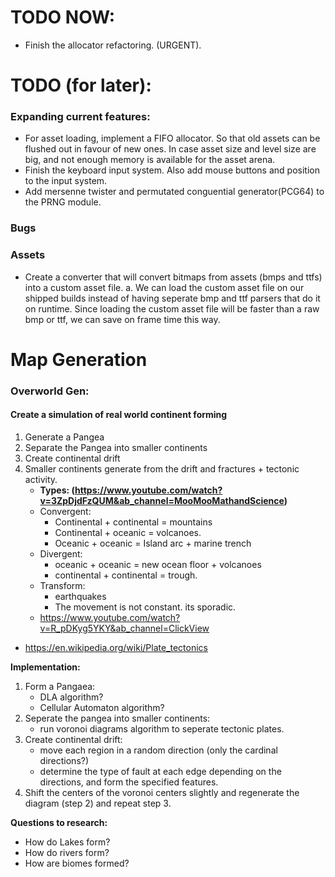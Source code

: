# TODO NOW:
* Finish the allocator refactoring. (URGENT).

# TODO (for later):

### Expanding current features:
* For asset loading, implement a FIFO allocator. So that old assets can be flushed out in favour of new ones. In case asset size and level size are big, and not enough memory is
available for the asset arena. 
* Finish the keyboard input system. Also add mouse buttons and position to the input system. 
* Add mersenne twister and permutated conguential generator(PCG64) to the PRNG module.

### Bugs

### Assets
* Create a converter that will convert bitmaps from assets (bmps and ttfs)
into a custom asset file. 
    a. We can load the custom asset file on our shipped builds instead of having
    seperate bmp and ttf parsers that do it on runtime. Since loading the 
    custom asset file will be faster than a raw bmp or ttf, we can save on frame
    time this way.









# Map Generation

### Overworld Gen:
#### Create a simulation of real world continent forming
1. Generate a Pangea
2. Separate the Pangea into smaller continents
3. Create continental drift
4. Smaller continents generate from the drift and fractures + tectonic activity.
    * **Types: (https://www.youtube.com/watch?v=3ZpDjdFzQUM&ab_channel=MooMooMathandScience)**
    * Convergent:
        * Continental + continental = mountains
        * Continental + oceanic = volcanoes.
        * Oceanic + oceanic = Island arc + marine trench
    * Divergent:
        * oceanic + oceanic = new ocean floor + volcanoes
        * continental + continental = trough.
    * Transform:
        * earthquakes
        * The movement is not constant. its sporadic. 
    * https://www.youtube.com/watch?v=R_pDKyg5YKY&ab_channel=ClickView


* https://en.wikipedia.org/wiki/Plate_tectonics

**Implementation:**
1. Form a Pangaea:
    * DLA algorithm?
    * Cellular Automaton algorithm?
2. Seperate the pangea into smaller continents:
    * run voronoi diagrams algorithm to seperate tectonic plates. 
3. Create continental drift:
    * move each region in a random direction (only the cardinal directions?)
    * determine the type of fault at each edge depending on the directions, and form the specified features. 
4. Shift the centers of the voronoi centers slightly and regenerate the diagram (step 2) and repeat step 3.

**Questions to research:**
* How do Lakes form?
* How do rivers form?
* How are biomes formed? 
